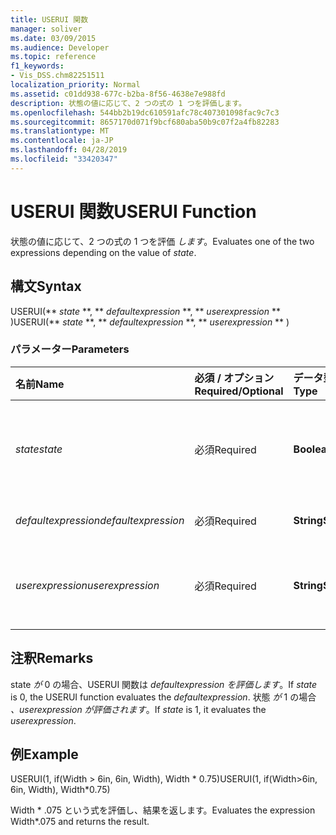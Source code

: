 ```yaml
---
title: USERUI 関数
manager: soliver
ms.date: 03/09/2015
ms.audience: Developer
ms.topic: reference
f1_keywords:
- Vis_DSS.chm82251511
localization_priority: Normal
ms.assetid: c01dd938-677c-b2ba-8f56-4638e7e988fd
description: 状態の値に応じて、2 つの式の 1 つを評価します。
ms.openlocfilehash: 544bb2b19dc610591afc78c407301098fac9c7c3
ms.sourcegitcommit: 8657170d071f9bcf680aba50b9c07f2a4fb82283
ms.translationtype: MT
ms.contentlocale: ja-JP
ms.lasthandoff: 04/28/2019
ms.locfileid: "33420347"
---
```

# <a name="userui-function"></a><span data-ttu-id="2dedb-103">USERUI 関数</span><span class="sxs-lookup"><span data-stu-id="2dedb-103">USERUI Function</span></span>

<span data-ttu-id="2dedb-104">状態の値に応じて、2 つの式の 1 つを評価  _します_。</span><span class="sxs-lookup"><span data-stu-id="2dedb-104">Evaluates one of the two expressions depending on the value of  _state_.</span></span>
  
## <a name="syntax"></a><span data-ttu-id="2dedb-105">構文</span><span class="sxs-lookup"><span data-stu-id="2dedb-105">Syntax</span></span>

<span data-ttu-id="2dedb-106">USERUI(\*\* *state* \*\*, \*\* *defaultexpression* \*\*, \*\* *userexpression* \*\* )</span><span class="sxs-lookup"><span data-stu-id="2dedb-106">USERUI(\*\* *state* \*\*, \*\* *defaultexpression* \*\*, \*\* *userexpression* \*\* )</span></span> 
  
### <a name="parameters"></a><span data-ttu-id="2dedb-107">パラメーター</span><span class="sxs-lookup"><span data-stu-id="2dedb-107">Parameters</span></span>

|<span data-ttu-id="2dedb-108">**名前**</span><span class="sxs-lookup"><span data-stu-id="2dedb-108">**Name**</span></span>|<span data-ttu-id="2dedb-109">**必須 / オプション**</span><span class="sxs-lookup"><span data-stu-id="2dedb-109">**Required/Optional**</span></span>|<span data-ttu-id="2dedb-110">**データ型**</span><span class="sxs-lookup"><span data-stu-id="2dedb-110">**Data Type**</span></span>|<span data-ttu-id="2dedb-111">**説明**</span><span class="sxs-lookup"><span data-stu-id="2dedb-111">**Description**</span></span>|
|:-----|:-----|:-----|:-----|
| <span data-ttu-id="2dedb-112">_state_</span><span class="sxs-lookup"><span data-stu-id="2dedb-112">_state_</span></span> <br/> |<span data-ttu-id="2dedb-113">必須</span><span class="sxs-lookup"><span data-stu-id="2dedb-113">Required</span></span>  <br/> |<span data-ttu-id="2dedb-114">**Boolean**</span><span class="sxs-lookup"><span data-stu-id="2dedb-114">**Boolean**</span></span> <br/> |<span data-ttu-id="2dedb-115">評価する式を決定します。</span><span class="sxs-lookup"><span data-stu-id="2dedb-115">Determines which expression to evaluate.</span></span>  <br/> |
| <span data-ttu-id="2dedb-116">_defaultexpression_</span><span class="sxs-lookup"><span data-stu-id="2dedb-116">_defaultexpression_</span></span> <br/> |<span data-ttu-id="2dedb-117">必須</span><span class="sxs-lookup"><span data-stu-id="2dedb-117">Required</span></span>  <br/> |<span data-ttu-id="2dedb-118">**String**</span><span class="sxs-lookup"><span data-stu-id="2dedb-118">**String**</span></span> <br/> |<span data-ttu-id="2dedb-119">既定の式。</span><span class="sxs-lookup"><span data-stu-id="2dedb-119">The default expression.</span></span>  <br/> |
| <span data-ttu-id="2dedb-120">_userexpression_</span><span class="sxs-lookup"><span data-stu-id="2dedb-120">_userexpression_</span></span> <br/> |<span data-ttu-id="2dedb-121">必須</span><span class="sxs-lookup"><span data-stu-id="2dedb-121">Required</span></span>  <br/> |<span data-ttu-id="2dedb-122">**String**</span><span class="sxs-lookup"><span data-stu-id="2dedb-122">**String**</span></span> <br/> |<span data-ttu-id="2dedb-123">ユーザーが指定した式。</span><span class="sxs-lookup"><span data-stu-id="2dedb-123">An expression supplied by the user.</span></span>  <br/> |
   
## <a name="remarks"></a><span data-ttu-id="2dedb-124">注釈</span><span class="sxs-lookup"><span data-stu-id="2dedb-124">Remarks</span></span>

<span data-ttu-id="2dedb-125">state  _が_ 0 の場合、USERUI 関数は  _defaultexpression を評価します_。</span><span class="sxs-lookup"><span data-stu-id="2dedb-125">If  _state_ is 0, the USERUI function evaluates the  _defaultexpression_.</span></span> <span data-ttu-id="2dedb-126">状態  _が_ 1 の場合  _、userexpression が評価されます_。</span><span class="sxs-lookup"><span data-stu-id="2dedb-126">If  _state_ is 1, it evaluates the  _userexpression_.</span></span>
  
## <a name="example"></a><span data-ttu-id="2dedb-127">例</span><span class="sxs-lookup"><span data-stu-id="2dedb-127">Example</span></span>

<span data-ttu-id="2dedb-128">USERUI(1, if(Width \> 6in, 6in, Width), Width \* 0.75)</span><span class="sxs-lookup"><span data-stu-id="2dedb-128">USERUI(1, if(Width\>6in, 6in, Width), Width\*0.75)</span></span> 
  
<span data-ttu-id="2dedb-129">Width \* .075 という式を評価し、結果を返します。</span><span class="sxs-lookup"><span data-stu-id="2dedb-129">Evaluates the expression Width\*.075 and returns the result.</span></span> 
  

